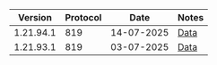 | Version   | Protocol | Date       | Notes                         |
|-----------|----------|------------|-------------------------------|
| 1.21.94.1 | 819      | 14-07-2025 | [Data](../release/1.21.93.1)  |
| 1.21.93.1 | 819      | 03-07-2025 | [Data](../release/1.21.93.1)  |